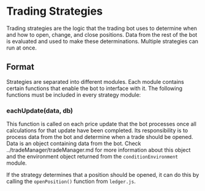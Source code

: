 # Trading Strategies

Trading strategies are the logic that the trading bot uses to determine when and how to open, change, and close positions.  Data from the rest of the bot is evaluated and used to make these determinations.  Multiple strategies can run at once.

## Format

Strategies are separated into different modules.  Each module contains certain functions that enable the bot to interface with it.  The following functions must be included in every strategy module:

### eachUpdate(data, db)

This function is called on each price update that the bot processes once all calculations for that update have been completed.  Its responsibility is to process data from the bot and determine when a trade should be opened.  Data is an object containing data from the bot.  Check ../tradeManager/tradeManager.md for more information about this object and the environment object returned from  the `conditionEnvironment` module.

If the strategy determines that a position should be opened, it can do this by calling the `openPosition()` function from `ledger.js`.  
